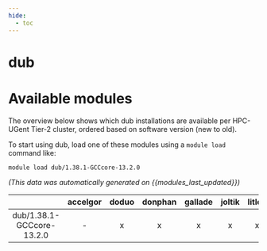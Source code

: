 ```yaml
---
hide:
  - toc
---
```


dub
===

# Available modules


The overview below shows which dub installations are available per HPC-UGent Tier-2 cluster, ordered based on software version (new to old).

To start using dub, load one of these modules using a `module load` command like:

```shell
module load dub/1.38.1-GCCcore-13.2.0
```

*(This data was automatically generated on {{modules_last_updated}})*  

| |accelgor|doduo|donphan|gallade|joltik|litleo|shinx|
| :---: | :---: | :---: | :---: | :---: | :---: | :---: | :---: |
|dub/1.38.1-GCCcore-13.2.0|-|x|x|x|x|x|x|
